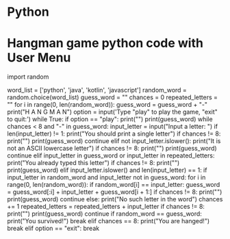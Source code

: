 # Python
# Hangman game python code with User Menu
import random

word_list = ['python', 'java', 'kotlin', 'javascript']
random_word = random.choice(word_list)
guess_word = ""
chances = 0
repeated_letters = ""
for i in range(0, len(random_word)):
    guess_word = guess_word + "-"
print("H A N G M A N")
option = input('Type "play" to play the game, "exit" to quit:')
while True:
    if option == "play":
        print("")
        print(guess_word)
        while chances < 8 and "-" in guess_word:
            input_letter = input("Input a letter: ")
            if len(input_letter) != 1:
                print("You should print a single letter")
                if chances != 8:
                    print("")
                    print(guess_word)
                continue
            elif not input_letter.islower():
                print("It is not an ASCII lowercase letter")
                if chances != 8:
                    print("")
                    print(guess_word)
                continue
            elif input_letter in guess_word or input_letter in repeated_letters:
                print("You already typed this letter")
                if chances != 8:
                    print("")
                    print(guess_word)
            elif input_letter.islower() and len(input_letter) == 1:
                if input_letter in random_word and input_letter not in guess_word:
                    for i in range(0, len(random_word)):
                        if random_word[i] == input_letter:
                            guess_word = guess_word[:i] + input_letter + guess_word[i + 1:]
                    if chances != 8:
                        print("")
                        print(guess_word)
                    continue
                else:
                    print("No such letter in the word")
                    chances += 1
                    repeated_letters = repeated_letters + input_letter
                    if chances != 8:
                        print("")
                        print(guess_word)
                    continue
        if random_word == guess_word:
            print("You survived!")
            break
        elif chances == 8:
            print("You are hanged!")
            break
    elif option == "exit":
        break
